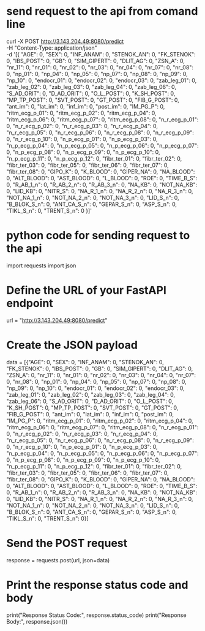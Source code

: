 # send request to the api from comand line
curl -X POST http://3.143.204.49:8080/predict \
  -H "Content-Type: application/json" \
  -d '[{ "AGE": 0,
         "SEX": 0,
         "INF_ANAM": 0,
         "STENOK_AN": 0,
         "FK_STENOK": 0,
         "IBS_POST": 0,
         "GB": 0,
         "SIM_GIPERT": 0,
         "DLIT_AG": 0,
         "ZSN_A": 0,
         "nr_11": 0,
         "nr_01": 0,
         "nr_02": 0,
         "nr_03": 0,
         "nr_04": 0,
         "nr_07": 0,
         "nr_08": 0,
         "np_01": 0,
         "np_04": 0,
         "np_05": 0,
         "np_07": 0,
         "np_08": 0,
         "np_09": 0,
         "np_10": 0,
         "endocr_01": 0,
         "endocr_02": 0,
         "endocr_03": 0,
         "zab_leg_01": 0,
         "zab_leg_02": 0,
         "zab_leg_03": 0,
         "zab_leg_04": 0,
         "zab_leg_06": 0,
         "S_AD_ORIT": 0,
         "D_AD_ORIT": 0,
         "O_L_POST": 0,
         "K_SH_POST": 0,
         "MP_TP_POST": 0,
         "SVT_POST": 0,
         "GT_POST": 0,
         "FIB_G_POST": 0,
         "ant_im": 0,
         "lat_im": 0,
         "inf_im": 0,
         "post_im": 0,
         "IM_PG_P": 0,
         "ritm_ecg_p_01": 0,
         "ritm_ecg_p_02": 0,
         "ritm_ecg_p_04": 0,
         "ritm_ecg_p_06": 0,
         "ritm_ecg_p_07": 0,
         "ritm_ecg_p_08": 0,
         "n_r_ecg_p_01": 0,
         "n_r_ecg_p_02": 0,
         "n_r_ecg_p_03": 0,
         "n_r_ecg_p_04": 0,
         "n_r_ecg_p_05": 0,
         "n_r_ecg_p_06": 0,
         "n_r_ecg_p_08": 0,
         "n_r_ecg_p_09": 0,
         "n_r_ecg_p_10": 0,
         "n_p_ecg_p_01": 0,
         "n_p_ecg_p_03": 0,
         "n_p_ecg_p_04": 0,
         "n_p_ecg_p_05": 0,
         "n_p_ecg_p_06": 0,
         "n_p_ecg_p_07": 0,
         "n_p_ecg_p_08": 0,
         "n_p_ecg_p_09": 0,
         "n_p_ecg_p_10": 0,
         "n_p_ecg_p_11": 0,
         "n_p_ecg_p_12": 0,
         "fibr_ter_01": 0,
         "fibr_ter_02": 0,
         "fibr_ter_03": 0,
         "fibr_ter_05": 0,
         "fibr_ter_06": 0,
         "fibr_ter_07": 0,
         "fibr_ter_08": 0,
         "GIPO_K": 0,
         "K_BLOOD": 0,
         "GIPER_NA": 0,
         "NA_BLOOD": 0,
         "ALT_BLOOD": 0,
         "AST_BLOOD": 0,
         "L_BLOOD": 0,
         "ROE": 0,
         "TIME_B_S": 0,
         "R_AB_1_n": 0,
         "R_AB_2_n": 0,
         "R_AB_3_n": 0,
         "NA_KB": 0,
         "NOT_NA_KB": 0,
         "LID_KB": 0,
         "NITR_S": 0,
         "NA_R_1_n": 0,
         "NA_R_2_n": 0,
         "NA_R_3_n": 0,
         "NOT_NA_1_n": 0,
         "NOT_NA_2_n": 0,
         "NOT_NA_3_n": 0,
         "LID_S_n": 0,
         "B_BLOK_S_n": 0,
         "ANT_CA_S_n": 0,
         "GEPAR_S_n": 0,
         "ASP_S_n": 0,
         "TIKL_S_n": 0,
         "TRENT_S_n": 0 }]'

# python code for sending request to the api
import requests
import json

# Define the URL of your FastAPI endpoint
url = "http://3.143.204.49:8080/predict"

# Create the JSON payload
data = [{"AGE": 0,
         "SEX": 0,
         "INF_ANAM": 0,
         "STENOK_AN": 0,
         "FK_STENOK": 0,
         "IBS_POST": 0,
         "GB": 0,
         "SIM_GIPERT": 0,
         "DLIT_AG": 0,
         "ZSN_A": 0,
         "nr_11": 0,
         "nr_01": 0,
         "nr_02": 0,
         "nr_03": 0,
         "nr_04": 0,
         "nr_07": 0,
         "nr_08": 0,
         "np_01": 0,
         "np_04": 0,
         "np_05": 0,
         "np_07": 0,
         "np_08": 0,
         "np_09": 0,
         "np_10": 0,
         "endocr_01": 0,
         "endocr_02": 0,
         "endocr_03": 0,
         "zab_leg_01": 0,
         "zab_leg_02": 0,
         "zab_leg_03": 0,
         "zab_leg_04": 0,
         "zab_leg_06": 0,
         "S_AD_ORIT": 0,
         "D_AD_ORIT": 0,
         "O_L_POST": 0,
         "K_SH_POST": 0,
         "MP_TP_POST": 0,
         "SVT_POST": 0,
         "GT_POST": 0,
         "FIB_G_POST": 0,
         "ant_im": 0,
         "lat_im": 0,
         "inf_im": 0,
         "post_im": 0,
         "IM_PG_P": 0,
         "ritm_ecg_p_01": 0,
         "ritm_ecg_p_02": 0,
         "ritm_ecg_p_04": 0,
         "ritm_ecg_p_06": 0,
         "ritm_ecg_p_07": 0,
         "ritm_ecg_p_08": 0,
         "n_r_ecg_p_01": 0,
         "n_r_ecg_p_02": 0,
         "n_r_ecg_p_03": 0,
         "n_r_ecg_p_04": 0,
         "n_r_ecg_p_05": 0,
         "n_r_ecg_p_06": 0,
         "n_r_ecg_p_08": 0,
         "n_r_ecg_p_09": 0,
         "n_r_ecg_p_10": 0,
         "n_p_ecg_p_01": 0,
         "n_p_ecg_p_03": 0,
         "n_p_ecg_p_04": 0,
         "n_p_ecg_p_05": 0,
         "n_p_ecg_p_06": 0,
         "n_p_ecg_p_07": 0,
         "n_p_ecg_p_08": 0,
         "n_p_ecg_p_09": 0,
         "n_p_ecg_p_10": 0,
         "n_p_ecg_p_11": 0,
         "n_p_ecg_p_12": 0,
         "fibr_ter_01": 0,
         "fibr_ter_02": 0,
         "fibr_ter_03": 0,
         "fibr_ter_05": 0,
         "fibr_ter_06": 0,
         "fibr_ter_07": 0,
         "fibr_ter_08": 0,
         "GIPO_K": 0,
         "K_BLOOD": 0,
         "GIPER_NA": 0,
         "NA_BLOOD": 0,
         "ALT_BLOOD": 0,
         "AST_BLOOD": 0,
         "L_BLOOD": 0,
         "ROE": 0,
         "TIME_B_S": 0,
         "R_AB_1_n": 0,
         "R_AB_2_n": 0,
         "R_AB_3_n": 0,
         "NA_KB": 0,
         "NOT_NA_KB": 0,
         "LID_KB": 0,
         "NITR_S": 0,
         "NA_R_1_n": 0,
         "NA_R_2_n": 0,
         "NA_R_3_n": 0,
         "NOT_NA_1_n": 0,
         "NOT_NA_2_n": 0,
         "NOT_NA_3_n": 0,
         "LID_S_n": 0,
         "B_BLOK_S_n": 0,
         "ANT_CA_S_n": 0,
         "GEPAR_S_n": 0,
         "ASP_S_n": 0,
         "TIKL_S_n": 0,
         "TRENT_S_n": 0}]

# Send the POST request
response = requests.post(url, json=data)

# Print the response status code and body
print("Response Status Code:", response.status_code)
print("Response Body:", response.json())
